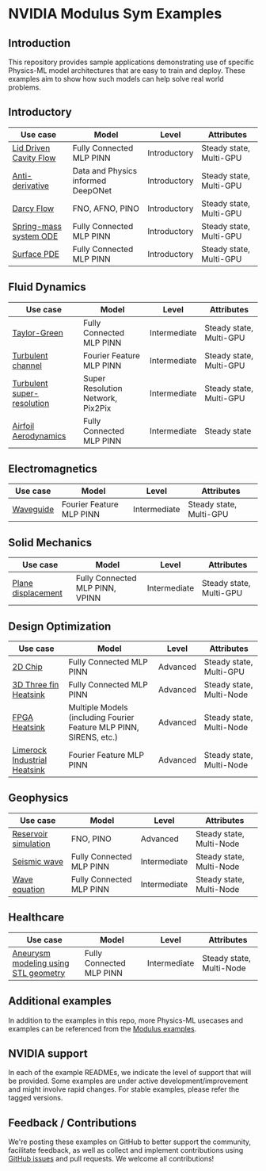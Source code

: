 <!-- markdownlint-disable MD043 -->
# NVIDIA Modulus Sym Examples

## Introduction

This repository provides sample applications demonstrating use of specific Physics-ML
model architectures that are easy to train and deploy. These examples aim to show how
such models can help solve real world problems.

## Introductory

|Use case|Model|Level|Attributes|
| --- | --- |  --- | --- |
|[Lid Driven Cavity Flow](./ldc/)| Fully Connected MLP PINN |Introductory|Steady state, Multi-GPU|
|[Anti-derivative](./anti_derivative/)| Data and Physics informed DeepONet |Introductory|Steady state, Multi-GPU|
|[Darcy Flow](./darcy/)| FNO, AFNO, PINO |Introductory|Steady state, Multi-GPU|
|[Spring-mass system ODE](./ode_spring_mass/)| Fully Connected MLP PINN |Introductory|Steady state, Multi-GPU|
|[Surface PDE](./surface_pde/)| Fully Connected MLP PINN |Introductory|Steady state, Multi-GPU|

## Fluid Dynamics

| Use case                                          | Model                             | Level        | Attributes         |
|---------------------------------------------------|-----------------------------------|--------------|--------------------|
| [Taylor-Green](./taylor_green/)                   | Fully Connected MLP PINN          | Intermediate | Steady state, Multi-GPU |
| [Turbulent channel](./turbulent_channel/)         | Fourier Feature MLP PINN          | Intermediate | Steady state, Multi-GPU |
| [Turbulent super-resolution](./super_resolution/) | Super Resolution Network, Pix2Pix | Intermediate | Steady state, Multi-GPU | 
| [Airfoil Aerodynamics](./airfoil_pinn/)           | Fully Connected MLP PINN          | Intermediate | Steady state       |

## Electromagnetics

|Use case|Model|Level|Attributes|
| --- | --- | --- | --- |
|[Waveguide](./waveguide/)| Fourier Feature MLP PINN |Intermediate|Steady state, Multi-GPU|

## Solid Mechanics

|Use case|Model|Level|Attributes|
| --- | --- | --- | --- |
|[Plane displacement](./plane_displacement/)| Fully Connected MLP PINN, VPINN |Intermediate|Steady state, Multi-GPU|

## Design Optimization

|Use case|Model|Level|Attributes|
| --- | --- | --- | --- |
|[2D Chip](./chip_2d/)| Fully Connected MLP PINN |Advanced|Steady state, Multi-GPU|
|[3D Three fin Heatsink](./three_fin_3d/)| Fully Connected MLP PINN | Advanced |Steady state, Multi-Node|
|[FPGA Heatsink](./fpga/)| Multiple Models (including Fourier Feature MLP PINN, SIRENS, etc.) |Advanced|Steady state, Multi-Node|
|[Limerock Industrial Heatsink](./limerock/)| Fourier Feature MLP PINN |Advanced|Steady state, Multi-Node|

## Geophysics

|Use case|Model|Level|Attributes|
| --- | --- | --- | --- |
|[Reservoir simulation](./reservoir_simulation/)| FNO, PINO | Advanced | Steady state, Multi-Node|
|[Seismic wave](./seismic_wave/)| Fully Connected MLP PINN |Intermediate|Steady state, Multi-Node|
|[Wave equation](./wave_equation/)| Fully Connected MLP PINN |Intermediate|Steady state, Multi-Node|

## Healthcare

|Use case|Model|Level|Attributes|
| --- | --- | --- | --- |
|[Aneurysm modeling using STL geometry](./aneurysm/)| Fully Connected MLP PINN |Intermediate|Steady state, Multi-Node|

## Additional examples

In addition to the examples in this repo, more Physics-ML usecases and examples
can be referenced from the [Modulus examples](https://github.com/NVIDIA/modulus/blob/main/examples/README.md).

## NVIDIA support

In each of the example READMEs, we indicate the level of support that will be provided.
Some examples are under active development/improvement and might involve rapid changes.
For stable examples, please refer the tagged versions.

## Feedback / Contributions

We're posting these examples on GitHub to better support the community, facilitate
feedback, as well as collect and implement contributions using
[GitHub issues](https://github.com/NVIDIA/modulus-launch/issues) and pull requests.
We welcome all contributions!
